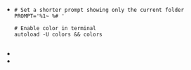 - ```
  # Set a shorter prompt showing only the current folder
  PROMPT='%1~ %# '
  
  # Enable color in terminal
  autoload -U colors && colors
  
  
  ```
-
-